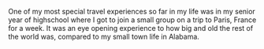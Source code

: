 One of my most special travel experiences so far in my life was in my senior year of highschool where I got to join a small group on a trip to Paris, France for a week. It was an eye opening experience to how big and old the rest of the world was, compared to my small town life in Alabama. 
